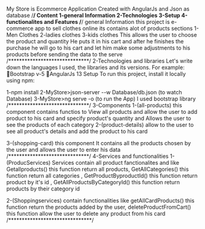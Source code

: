 My Store is Ecommerce Application Created with AngularJs and Json as database
/******************************/
Content
1-general Information 
2-Technologies 
3-Setup
4-functionalites and Features
/******************************/
general Information 
 this project is e-commerce app to sell clothes online its contains alot of products sections 
 1-Men Clothes 2-ladies clothes 3-kids clothes
 This allows the user to choose the product and quantity He puts it in his cart
 and after he finishes the purchase he will go to his cart and let him make some adjustments to his products
 before sending the data to the serve
/******************************/
2-Technologies and libraries
 Let's write down the languages I used, the libraries and its versions.  For example: Bootstrap v-5 AngularJs 13
 Setup To run this project, install it locally using npm:

 1-npm install 
 2-MyStore>json-server --w Database/db.json (to watch Database) 
 3-MyStore>ng serve -o (to run the App)
 I used bootstrap library 
/******************************/
3-Components
1-(all-products) this component contains functios  to View all products and allow the user to add product to his card and specify product's quantity
and Allows the user to see the products of each category 
2-(product-details) allow to the user to see all product's details and add the product to his card 

3-(shopping-card) this component It contains all the products chosen by the user and allows the user to enter his data
/******************************/
4-Services and functionalities
1-(ProducServices) Services contain all product fanctionalites and like Getallproducts() this function return all products, 
  GetAllCategories() this function return all categories ,  GetProductByproductId() this function return product by it's id ,
 GetAllProductsByCategoryId() this function return products by their category id

2-(Shoppingservices) contain functionalities like getAllCardProducts() this function return the products added by the user,
deleteProductFromCart() this function allow the user to delete any product from his card
/*******************************/

